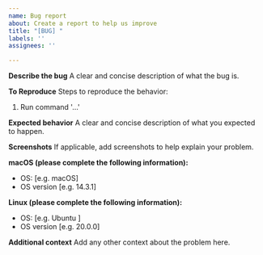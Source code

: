 ```yaml
---
name: Bug report
about: Create a report to help us improve
title: "[BUG] "
labels: ''
assignees: ''

---
```


**Describe the bug**
A clear and concise description of what the bug is.

**To Reproduce**
Steps to reproduce the behavior:
1. Run command  '...'

**Expected behavior**
A clear and concise description of what you expected to happen.

**Screenshots**
If applicable, add screenshots to help explain your problem.

**macOS (please complete the following information):**
 - OS: [e.g. macOS]
 - OS version [e.g. 14.3.1]

**Linux (please complete the following information):**
 - OS: [e.g. Ubuntu ]
 - OS version [e.g. 20.0.0]

**Additional context**
Add any other context about the problem here.
